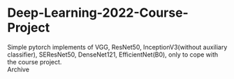 # Deep-Learning-2022-Course-Project
Simple pytorch implements of VGG, ResNet50, InceptionV3(without auxiliary classifier), SEResNet50, DenseNet121, EfficientNet(B0), only to cope with the course project.  
Archive
